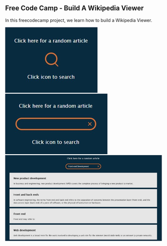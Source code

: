 ## Free Code Camp - Build A Wikipedia Viewer

In this freecodecamp project, we learn how to build a Wikipedia Viewer.

![Query](screenshot-query.jpg)
![Input](screenshot-input.jpg)
![Result](screenshot-result.jpg)
